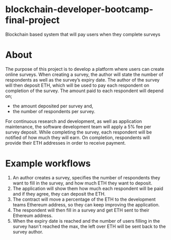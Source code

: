 # blockchain-developer-bootcamp-final-project

Blockchain based system that will pay users when they complete surveys

# About

The purpose of this project is to develop a platform where users can create online surveys. When creating a survey, the author will state the number of respondents as well as the survey’s expiry date. The author of the survey will then deposit ETH, which will be used to pay each respondent on completion of the survey.
The amount paid to each respondent will depend on; 
*	the amount deposited per survey and,
*	the number of respondents per survey. 

For continuous research and development, as well as application maintenance, the software development team will apply a 5% fee per survey deposit.
While completing the survey, each respondent will be notified of how much they will earn. On completion, respondents will provide their ETH addresses in order to receive payment.

# Example workflows
1.	An author creates a survey, specifies the number of respondents they want to fill in the survey, and how much ETH they want to deposit.
2.	The application will show them how much each respondent will be paid and if they agree, they can deposit the ETH.
3.	The contract will move a percentage of the ETH to the development teams Ethereum address, so they can keep improving the application.
4.	The respondent will then fill in a survey and get ETH sent to their Ethereum address.
5.	When the expiry date is reached and the number of users filling in the survey hasn't reached the max, the left over ETH will be sent back to the survey author.
